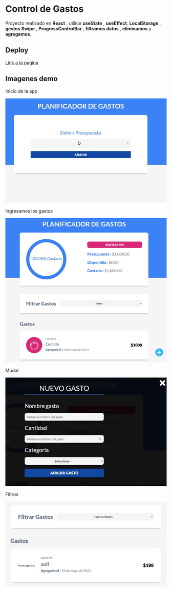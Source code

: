 
# Control de Gastos

Proyecto realizado en **React** , utilice **useState** , **useEffect**, **LocalStorage** , **gestos Swipe** , **ProgressControlBar** , **filtramos datos** , **eliminamos** y **agregamos**.

## Deploy

[Link a la pagina](https://wondrous-hotteok-e10213.netlify.app/)

## Imagenes demo

Inicio de la app

![screenshot](https://raw.githubusercontent.com/eapepe0/Control-Gastos/main/screenshoot0.jpg)

Ingresamos los gastos 

![screenshot](https://raw.githubusercontent.com/eapepe0/Control-Gastos/main/screenshot1.jpg)

Modal

![screenshot](https://raw.githubusercontent.com/eapepe0/Control-Gastos/main/screenshot2.jpg)

Filtros

![screenshot](https://raw.githubusercontent.com/eapepe0/Control-Gastos/main/screenshot3.jpg)